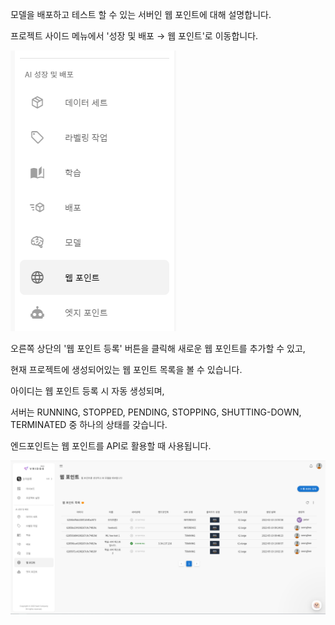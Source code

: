 모델을 배포하고 테스트 할 수 있는 서버인 웹 포인트에 대해 설명합니다.

  

프로젝트 사이드 메뉴에서 '성장 및 배포 → 웹 포인트'로 이동합니다.

![img1](https://raw.githubusercontent.com/vazilcompany/vridge-docs/main/guide/img/web_points/web_points_01.png)  

  

  

오른쪽 상단의 '웹 포인트 등록' 버튼을 클릭해 새로운 웹 포인트를 추가할 수 있고,

현재 프로젝트에 생성되어있는 웹 포인트 목록을 볼 수 있습니다.

아이디는 웹 포인트 등록 시 자동 생성되며,

서버는 RUNNING, STOPPED, PENDING, STOPPING, SHUTTING-DOWN, TERMINATED 중 하나의 상태를 갖습니다.

엔드포인트는 웹 포인트를 API로 활용할 때 사용됩니다.

![img1](https://raw.githubusercontent.com/vazilcompany/vridge-docs/main/guide/img/web_points/web_points_02.png)  

